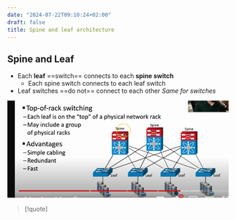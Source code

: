 ```yaml
---
date: "2024-07-22T09:10:24+02:00"
draft: false
title: Spine and leaf architecture
---
```


## Spine and Leaf

-   Each **leaf** ==switch== connects to each **spine switch**
    -   Each spine switch connects to each leaf switch
-   Leaf switches ==do not== connect to each other *Same for switches*

![SpineLeaf_arch9itectuee_visuaol.png](/static/SpineLeaf_arch9itectuee_visuaol.png)

> \[!quote\]
